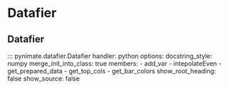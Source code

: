 # Datafier
## Datafier
::: pynimate.datafier.Datafier
    handler: python
    options:
      docstring_style: numpy
      merge_init_into_class: true
      members:
        - add_var
        - intepolateEven
        - get_prepared_data
        - get_top_cols
        - get_bar_colors
      show_root_heading: false
      show_source: false
